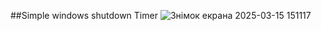 ##Simple windows shutdown Timer
![Знімок екрана 2025-03-15 151117](https://github.com/user-attachments/assets/fd521bc0-c473-4e33-b023-b8b798596057)
